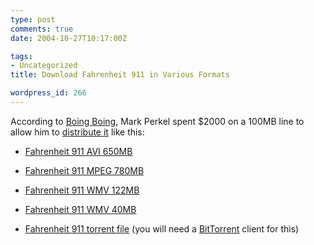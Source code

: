 ```yaml
---
type: post
comments: true
date: 2004-10-27T10:17:00Z

tags:
- Uncategorized
title: Download Fahrenheit 911 in Various Formats

wordpress_id: 266
---
```


According to [Boing Boing](http://www.boingboing.net/2004/10/27/fahrenheit_911_free_.html), Mark Perkel spent $2000 on a 100MB line to allow him to [distribute it](http://marc.perkel.com/archives/000468.html) like this:



	


	
  * [Fahrenheit 911 AVI 650MB](http://bulk2.ctyme.com/f911-hi.avi)

		
  * [Fahrenheit 911 MPEG 780MB](http://bulk2.ctyme.com/f911.mpg)

		
  * [Fahrenheit 911 WMV 122MB](http://bulk2.ctyme.com/f911-hi.wmv)

		
  * [Fahrenheit 911 WMV 40MB](http://bulk2.ctyme.com/f911.wmv)

		
  * [Fahrenheit 911 torrent file](http://66.90.75.92/suprnova//torrents/2659/Fahrenheit.911.SVCD-TS.Centropy.DIVX_Xtech-avi(2).torrent) (you will need a [BitTorrent](http://bittorrent.com/) client for this)

	
